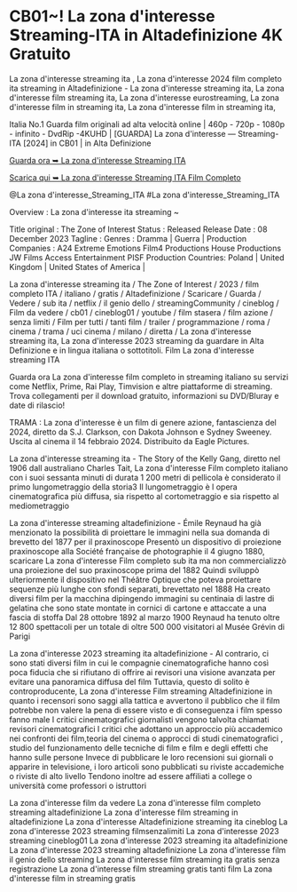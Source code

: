 # CB01~!  La zona d'interesse 𝗦treaming-ITA in Altadefinizione 4K Gratuito

La zona d'interesse streaming ita , La zona d'interesse 2024 film completo ita streaming in Altadefinizione - La zona d'interesse streaming ita, La zona d'interesse film streaming ita, La zona d'interesse eurostreaming, La zona d'interesse film in streaming ita, La zona d'interesse film in streaming ita,

Italia No.1 Guarda film originali ad alta velocità online | 460p - 720p - 1080p - infinito - DvdRip -4KUHD | [GUARDA] La zona d'interesse — Streaming-ITA [2024] in CB01 | in Alta Definizione

[Guarda ora ➥ La zona d'interesse Streaming ITA](https://pro.tubeflix21.com/it/467244/the-zone-of-interest.html)

[Scarica qui ➥ La zona d'interesse Streaming ITA Film Completo](https://pro.tubeflix21.com/it/467244/the-zone-of-interest.html)

@La zona d'interesse_Streaming_ITA #La zona d'interesse_Streaming_ITA

Overview : La zona d'interesse ita streaming ~

Title original : The Zone of Interest
Status : Released
Release Date : 08 December 2023
Tagline :
Genres : Dramma | Guerra |
Production Companies : A24 Extreme Emotions Film4 Productions House Productions JW Films Access Entertainment PISF
Production Countries: Poland | United Kingdom | United States of America |

La zona d'interesse streaming ita / The Zone of Interest / 2023 / film completo ITA / italiano / gratis / Altadefinizione / Scaricare / Guarda / Vedere / sub ita / netflix / il genio dello / streamingCommunity / cineblog / Film da vedere / cb01 / cineblog01 / youtube / film stasera / film azione / senza limiti / Film per tutti / tanti film / trailer / programmazione / roma / cinema / trama / uci cinema / milano / diretta / La zona d'interesse streaming ita, La zona d'interesse 2023 streaming da guardare in Alta Definizione e in lingua italiana o sottotitoli. Film La zona d'interesse streaming ITA

Guarda ora La zona d'interesse film completo in streaming italiano su servizi come Netflix, Prime, Rai Play, Timvision e altre piattaforme di streaming. Trova collegamenti per il download gratuito, informazioni su DVD/Bluray e date di rilascio!

TRAMA : La zona d'interesse è un film di genere azione, fantascienza del 2024, diretto da S.J. Clarkson, con Dakota Johnson e Sydney Sweeney. Uscita al cinema il 14 febbraio 2024. Distribuito da Eagle Pictures.

La zona d'interesse streaming ita - The Story of the Kelly Gang, diretto nel 1906 dall australiano Charles Tait, La zona d'interesse Film completo italiano con i suoi sessanta minuti di durata 1 200 metri di pellicola è considerato il primo lungometraggio della storia3 Il lungometraggio è l opera cinematografica più diffusa, sia rispetto al cortometraggio e sia rispetto al mediometraggio

La zona d'interesse streaming altadefinizione - Émile Reynaud ha già menzionato la possibilità di proiettare le immagini nella sua domanda di brevetto del 1877 per il praxinoscope Presentò un dispositivo di proiezione praxinoscope alla Société française de photographie il 4 giugno 1880, scaricare La zona d'interesse Film completo sub ita ma non commercializzò una proiezione del suo praxinoscope prima del 1882 Quindi sviluppò ulteriormente il dispositivo nel Théâtre Optique che poteva proiettare sequenze più lunghe con sfondi separati, brevettato nel 1888 Ha creato diversi film per la macchina dipingendo immagini su centinaia di lastre di gelatina che sono state montate in cornici di cartone e attaccate a una fascia di stoffa Dal 28 ottobre 1892 al marzo 1900 Reynaud ha tenuto oltre 12 800 spettacoli per un totale di oltre 500 000 visitatori al Musée Grévin di Parigi

La zona d'interesse 2023 streaming ita altadefinizione - Al contrario, ci sono stati diversi film in cui le compagnie cinematografiche hanno così poca fiducia che si rifiutano di offrire ai revisori una visione avanzata per evitare una panoramica diffusa del film Tuttavia, questo di solito è controproducente, La zona d'interesse Film streaming Altadefinizione in quanto i recensori sono saggi alla tattica e avvertono il pubblico che il film potrebbe non valere la pena di essere visto e di conseguenza i film spesso fanno male I critici cinematografici giornalisti vengono talvolta chiamati revisori cinematografici I critici che adottano un approccio più accademico nei confronti dei film,teoria del cinema o approcci di studi cinematografici , studio del funzionamento delle tecniche di film e film e degli effetti che hanno sulle persone Invece di pubblicare le loro recensioni sui giornali o apparire in televisione, i loro articoli sono pubblicati su riviste accademiche o riviste di alto livello Tendono inoltre ad essere affiliati a college o università come professori o istruttori

La zona d'interesse film da vedere
La zona d'interesse film completo streaming altadefinizione
La zona d'interesse film streaming in altadefinizione
La zona d'interesse Altadefinizione streaming ita cineblog
La zona d'interesse 2023 streaming filmsenzalimiti
La zona d'interesse 2023 streaming cineblog01
La zona d'interesse 2023 streaming ita altadefinizione
La zona d'interesse 2023 streaming altadefinizione
La zona d'interesse film il genio dello streaming
La zona d'interesse film streaming ita gratis senza registrazione
La zona d'interesse film streaming gratis tanti film
La zona d'interesse film in streaming gratis
